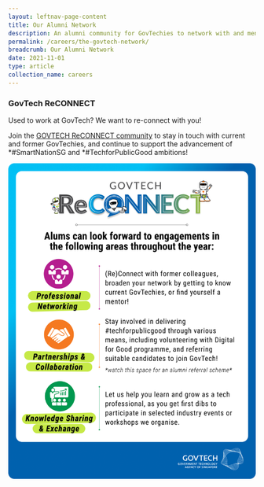 ```yaml
---
layout: leftnav-page-content
title: Our Alumni Network
description: An alumni community for GovTechies to network with and mentor former and current employees. 
permalink: /careers/the-govtech-network/
breadcrumb: Our Alumni Network
date: 2021-11-01
type: article
collection_name: careers
---
```


### **GovTech ReCONNECT**

Used to work at GovTech? We want to re-connect with you!

Join the [GOVTECH ReCONNECT community](https://www.go.gov.sg/govtechalumni) to stay in touch with current and former GovTechies, and continue to support the advancement of *#SmartNationSG and *#TechforPublicGood ambitions!

![GOVTECH ReCONNECT](/images/careers/Alumni_GovTech_Reconnect.png)

